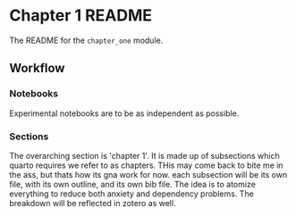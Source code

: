 # Chapter 1 README

The README for the `chapter_one` module.

## Workflow

### Notebooks

Experimental notebooks are to be as independent as possible.

### Sections

The overarching section is 'chapter 1'. It is made up of subsections which quarto requires we refer to as chapters. THis may come back to bite me in the ass, but thats how its gna work for now. each subsection will be its own file, with its own outline, and its own bib file. The idea is to atomize everything to reduce both anxiety and dependency problems. The breakdown will be reflected in zotero as well.